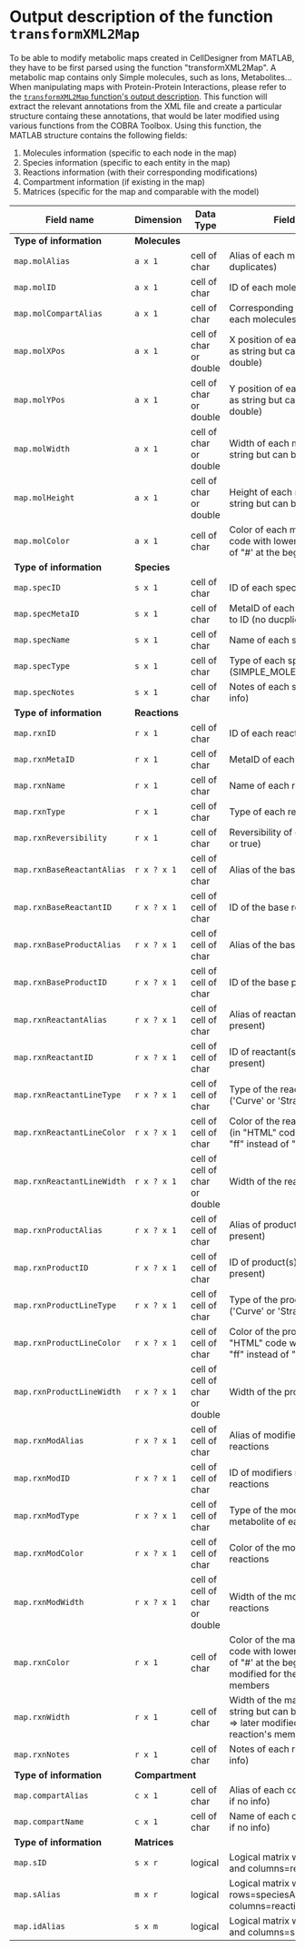 # Output description of the function `transformXML2Map`

To be able to modify metabolic maps created in CellDesigner from MATLAB,
they have to be first parsed using the function "transformXML2Map".
A metabolic map contains only Simple molecules, such as Ions, Metabolites...
When manipulating maps with Protein-Protein Interactions, please refer to the
[`transformXML2Map` function's output description](fullMATLABStructure.md).
This function will extract the relevant annotations from the XML file
and create a particular structure containg these annotations, that would
be later modified using various functions from the COBRA Toolbox.
Using this function, the MATLAB structure contains the following fields:

1.  Molecules information (specific to each node in the map)
2.  Species information (specific to each entity in the map)
3.  Reactions information (with their corresponding modifications)
4.  Compartment information (if existing in the map)
5.  Matrices (specific for the map and comparable with the model)


| **Field name** | **Dimension** | **Data Type** | **Field description** |
|---|---|---|---|
| **Type of information** <td colspan=3> **Molecules** |
| `map.molAlias` | `a x 1` | cell of char | Alias of each molecules (no duplicates) |
| `map.molID` | `a x 1` | cell of char | ID of each molecules (duplicates) |
| `map.molCompartAlias` | `a x 1` | cell of char | Corresponding compartment alias of each molecules (EMPTY if no info) |
| `map.molXPos` | `a x 1` | cell of char or double | X position of each molecules (stored as string but can be changed to double) |
| `map.molYPos` | `a x 1` | cell of char or double | Y position of each molecules (stored as string but can be changed to double) |
| `map.molWidth` | `a x 1` | cell of char or double | Width of each molecules (stored as string but can be changed to double) |
| `map.molHeight` | `a x 1` | cell of char or double | Height of each molecules (stored as string but can be changed to double) |
| `map.molColor` | `a x 1` | cell of char | Color of each molecules (in "HTML" code with lowercases and "ff" instead of "#' at the beginning) |
| **Type of information** <td colspan=3> **Species** |
| `map.specID` | `s x 1` | cell of char | ID of each species (no duplicates) |
| `map.specMetaID` | `s x 1` | cell of char | MetaID of each species often related to ID (no ducplicates) |
| `map.specName` | `s x 1` | cell of char | Name of each species |
| `map.specType` | `s x 1` | cell of char | Type of each species (SIMPLE_MOLECULE/ION/PROTEIN...) |
| `map.specNotes` | `s x 1` | cell of char | Notes of each species (EMPTY if no info) |
| **Type of information** <td colspan=3> **Reactions** |
| `map.rxnID` | `r x 1` | cell of char | ID of each reactions (no duplicates) |
| `map.rxnMetaID` | `r x 1` | cell of char | MetaID of each reactions |
| `map.rxnName` | `r x 1` | cell of char | Name of each reactions |
| `map.rxnType` | `r x 1` | cell of char | Type of each reactions |
| `map.rxnReversibility` | `r x 1` | cell of char | Reversibility of each reactions (false or true) |
| `map.rxnBaseReactantAlias` | `r x ? x 1` | cell of cell of char | Alias of the base reactant(s) |
| `map.rxnBaseReactantID` | `r x ? x 1` | cell of cell of char | ID of the base reactant(s) |
| `map.rxnBaseProductAlias` | `r x ? x 1` | cell of cell of char | Alias of the base product(s) |
| `map.rxnBaseProductID` | `r x ? x 1` | cell of cell of char | ID of the base product(s) |
| `map.rxnReactantAlias` | `r x ? x 1` | cell of cell of char | Alias of reactant(s) (EMPTY if not present) |
| `map.rxnReactantID` | `r x ? x 1` | cell of cell of char | ID of reactant(s) (EMPTY if not present) |
| `map.rxnReactantLineType` | `r x ? x 1` | cell of cell of char | Type of the reactant's reaction line ('Curve' or 'Straight') |
| `map.rxnReactantLineColor` | `r x ? x 1` | cell of cell of char | Color of the reactant's reaction line (in "HTML" code with lowercases and "ff" instead of "#' at the beginning) |
| `map.rxnReactantLineWidth` | `r x ? x 1` | cell of cell of char or double | Width of the reactant's reaction line |
| `map.rxnProductAlias` | `r x ? x 1` | cell of cell of char | Alias of product(s) (EMPTY if not present) |
| `map.rxnProductID` | `r x ? x 1` | cell of cell of char | ID of product(s) (EMPTY if not present) |
| `map.rxnProductLineType` | `r x ? x 1` | cell of cell of char | Type of the product's reaction line ('Curve' or 'Straight') |
| `map.rxnProductLineColor` | `r x ? x 1` | cell of cell of char | Color of the product's reaction line (in "HTML" code with lowercases and "ff" instead of "#' at the beginning) |
| `map.rxnProductLineWidth` | `r x ? x 1` | cell of cell of char or double | Width of the product's reaction line |
| `map.rxnModAlias` | `r x ? x 1` | cell of cell of char | Alias of modifiers metabolites of each reactions |
| `map.rxnModID` | `r x ? x 1` | cell of cell of char | ID of modifiers metabolites of each reactions |
| `map.rxnModType` | `r x ? x 1` | cell of cell of char | Type of the modification by the metabolite of each reactions |
| `map.rxnModColor` | `r x ? x 1` | cell of cell of char | Color of the modification line of each reactions |
| `map.rxnModWidth` | `r x ? x 1` | cell of cell of char or double | Width of the modification line of each reactions |
| `map.rxnColor` | `r x 1` | cell of char | Color of the main reaction (in "HTML" code with lowercases and "ff" instead of "#' at the beginning) => later modified for the whole reaction's members |
| `map.rxnWidth` | `r x 1` | cell of char | Width of the main reaction (stored as string but can be changed to double) => later modified for the whole reaction's members |
| `map.rxnNotes` | `r x 1` | cell of char | Notes of each reactions (EMPTY if no info) |
| **Type of information** <td colspan=3> **Compartment** |
| `map.compartAlias` | `c x 1` | cell of char | Alias of each compartments (EMPTY if no info) |
| `map.compartName` | `c x 1` | cell of char | Name of each compartments (EMPTY if no info) |
| **Type of information** <td colspan=3> **Matrices** |
| `map.sID` | `s x r` | logical | Logical matrix with rows=speciesID and columns=reactionsID |
| `map.sAlias` | `m x r` | logical | Logical matrix with rows=speciesAlias and columns=reactionsID |
| `map.idAlias` | `s x m` | logical | Logical matrix widh rows=speciesID and columns=speciesAlias |
